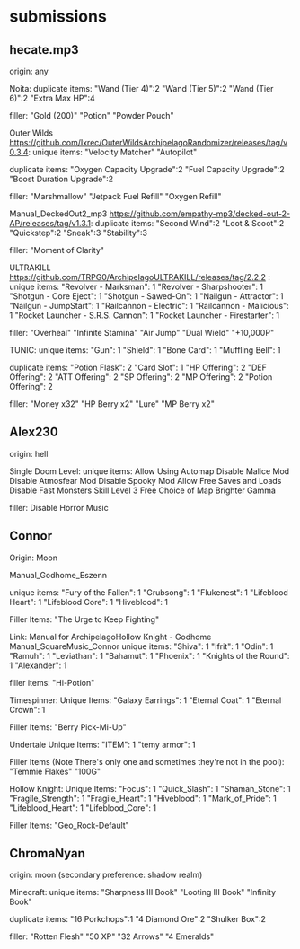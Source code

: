 # submissions

## hecate.mp3

origin: any

Noita:
duplicate items:
"Wand (Tier 4)":2
"Wand (Tier 5)":2
"Wand (Tier 6)":2
"Extra Max HP":4

filler:
"Gold (200)"
"Potion"
"Powder Pouch"

Outer Wilds https://github.com/Ixrec/OuterWildsArchipelagoRandomizer/releases/tag/v0.3.4:
unique items:
"Velocity Matcher"
"Autopilot"

duplicate items:
"Oxygen Capacity Upgrade":2
"Fuel Capacity Upgrade":2
"Boost Duration Upgrade":2

filler:
"Marshmallow"
"Jetpack Fuel Refill"
"Oxygen Refill"

Manual_DeckedOut2_mp3 https://github.com/empathy-mp3/decked-out-2-AP/releases/tag/v1.3.1:
duplicate items:
"Second Wind":2
"Loot & Scoot":2
"Quickstep":2
"Sneak":3
"Stability":3

filler:
"Moment of Clarity"

ULTRAKILL https://github.com/TRPG0/ArchipelagoULTRAKILL/releases/tag/2.2.2 :
unique items:
"Revolver - Marksman": 1
"Revolver - Sharpshooter": 1
"Shotgun - Core Eject": 1
"Shotgun - Sawed-On": 1
"Nailgun - Attractor": 1
"Nailgun - JumpStart": 1
"Railcannon - Electric": 1
"Railcannon - Malicious": 1
"Rocket Launcher - S.R.S. Cannon": 1
"Rocket Launcher - Firestarter": 1

filler:
"Overheal"
"Infinite Stamina"
"Air Jump"
"Dual Wield"
"+10,000P"

TUNIC:
unique items:
"Gun": 1
"Shield": 1
"Bone Card": 1
"Muffling Bell": 1

duplicate items:
"Potion Flask": 2
"Card Slot": 1
"HP Offering": 2
"DEF Offering": 2
"ATT Offering": 2
"SP Offering": 2
"MP Offering": 2
"Potion Offering": 2

filler:
"Money x32"
"HP Berry x2"
"Lure"
"MP Berry x2"

## Alex230

origin: hell

Single Doom Level:
unique items:
Allow Using Automap
Disable Malice Mod
Disable Atmosfear Mod
Disable Spooky Mod
Allow Free Saves and Loads
Disable Fast Monsters
Skill Level 3
Free Choice of Map
Brighter Gamma


filler:
Disable Horror Music

## Connor

Origin: Moon

Manual_Godhome_Eszenn

unique items:
"Fury of the Fallen": 1
"Grubsong": 1
"Flukenest": 1
"Lifeblood Heart": 1
"Lifeblood Core": 1
"Hiveblood": 1

Filler Items:
"The Urge to Keep Fighting"

Link: ⁠Manual for Archipelago⁠Hollow Knight - Godhome
Manual_SquareMusic_Connor
unique items: 
"Shiva": 1
"Ifrit": 1
"Odin": 1
"Ramuh": 1
"Leviathan": 1
"Bahamut": 1
"Phoenix": 1
"Knights of the Round": 1
"Alexander": 1

filler items: 
"Hi-Potion"

Timespinner:
Unique Items:
"Galaxy Earrings": 1
"Eternal Coat": 1
"Eternal Crown": 1

Filler Items:
"Berry Pick-Mi-Up"

Undertale
Unique Items:
"ITEM": 1
"temy armor": 1

Filler Items (Note There's only one and sometimes they're not in the pool):
"Temmie Flakes"
"100G"

Hollow Knight:
Unique Items:
"Focus": 1
"Quick_Slash": 1
"Shaman_Stone": 1
"Fragile_Strength": 1
"Fragile_Heart": 1
"Hiveblood": 1
"Mark_of_Pride": 1
"Lifeblood_Heart": 1
"Lifeblood_Core": 1

Filler Items:
"Geo_Rock-Default" 

## ChromaNyan

origin: moon (secondary preference: shadow realm)

Minecraft:
unique items:
"Sharpness III Book"
"Looting III Book"
"Infinity Book"

duplicate items:
"16 Porkchops":1
"4 Diamond Ore":2
"Shulker Box":2

filler:
"Rotten Flesh"
"50 XP"
"32 Arrows"
"4 Emeralds"